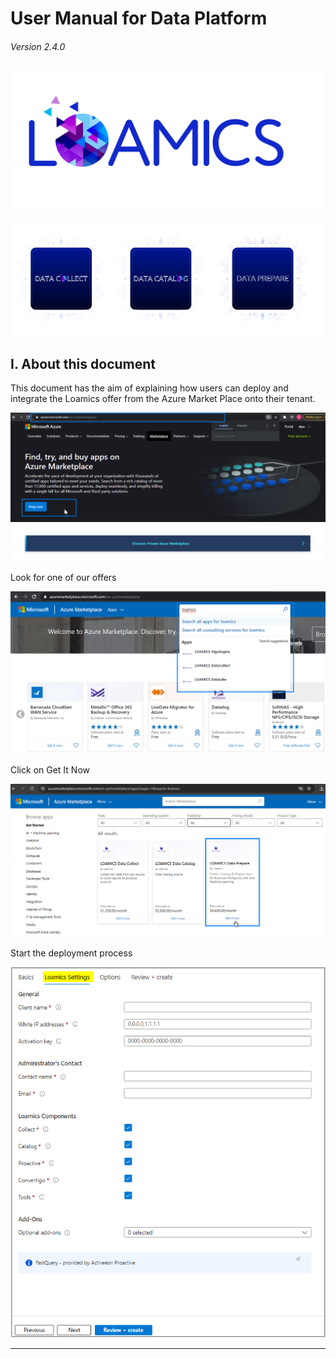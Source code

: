 # User Manual for Data Platform

###### Version 2.4.0

![main_screen](user_manual/imgs/offers_logo.png "")

![pda_offer_logo](user_manual/imgs/collect-catalog-prepare-v2.png "")

## I. About this document
This document has the aim of explaining how users can deploy and integrate the Loamics offer from the Azure Market Place onto their tenant. 

![main_screen](user_manual/imgs/Select_offer_from_Azure1.png "")

Look for one of our offers

![main_screen](user_manual/imgs/Select_offer_from_Azure2.png "")

Click on Get It Now

![main_screen](user_manual/imgs/Select_offer_from_Azure3.png "")

Start the deployment process

![main_screen](user_manual/imgs/main_screen.png "")


---
